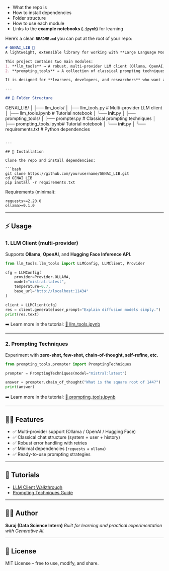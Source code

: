 * What the repo is
* How to install dependencies
* Folder structure
* How to use each module
* Links to the **example notebooks (`.ipynb`)** for learning

Here’s a clean **`README.md`** you can put at the root of your repo:

```markdown
# GENAI_LIB 🚀
A lightweight, extensible library for working with **Large Language Models (LLMs)** and **Prompting Techniques**.  

This project contains two main modules:  
1. **llm_tools** → A robust, multi-provider LLM client (Ollama, OpenAI, Hugging Face).  
2. **prompting_tools** → A collection of classical prompting techniques with Ollama.  

It is designed for **learners, developers, and researchers** who want a clean abstraction layer for experimenting with LLMs.

---

## 📂 Folder Structure

```

GENAI\_LIB/
│
├── llm\_tools/
│   ├── llm\_tools.py         # Multi-provider LLM client
│   ├── llm\_tools.ipynb      # Tutorial notebook
│   └── **init**.py
│
├── prompting\_tools/
│   ├── prompter.py          # Classical prompting techniques
│   ├── prompting\_tools.ipynb# Tutorial notebook
│   └── **init**.py
│
└── requirements.txt         # Python dependencies

````

---

## 🔧 Installation

Clone the repo and install dependencies:

```bash
git clone https://github.com/yourusername/GENAI_LIB.git
cd GENAI_LIB
pip install -r requirements.txt
````

Requirements (minimal):

```
requests>=2.20.0
ollama>=0.1.0
```

---

## ⚡ Usage

### 1. LLM Client (multi-provider)

Supports **Ollama**, **OpenAI**, and **Hugging Face Inference API**.

```python
from llm_tools.llm_tools import LLMConfig, LLMClient, Provider

cfg = LLMConfig(
    provider=Provider.OLLAMA,
    model="mistral:latest",
    temperature=0.7,
    base_url="http://localhost:11434"
)

client = LLMClient(cfg)
res = client.generate(user_prompt="Explain diffusion models simply.")
print(res.text)
```

➡️ Learn more in the tutorial:
[📘 llm\_tools.ipynb](llm_tools/llm_tools.ipynb)

---

### 2. Prompting Techniques

Experiment with **zero-shot, few-shot, chain-of-thought, self-refine, etc.**

```python
from prompting_tools.prompter import PromptingTechniques

prompter = PromptingTechniques(model="mistral:latest")

answer = prompter.chain_of_thought("What is the square root of 144?")
print(answer)
```

➡️ Learn more in the tutorial:
[📘 prompting\_tools.ipynb](prompting_tools/prompting_tools.ipynb)

---

## 🧑‍💻 Features

* ✅ Multi-provider support (Ollama / OpenAI / Hugging Face)
* ✅ Classical chat structure (system + user + history)
* ✅ Robust error handling with retries
* ✅ Minimal dependencies (`requests` + `ollama`)
* ✅ Ready-to-use prompting strategies

---

## 📖 Tutorials

* [LLM Client Walkthrough](llm_tools/llm_tools.ipynb)
* [Prompting Techniques Guide](prompting_tools/prompting_tools.ipynb)

---

## 👨‍💻 Author

**Suraj (Data Science Intern)**
*Built for learning and practical experimentation with Generative AI.*

---

## 📜 License

MIT License – free to use, modify, and share.